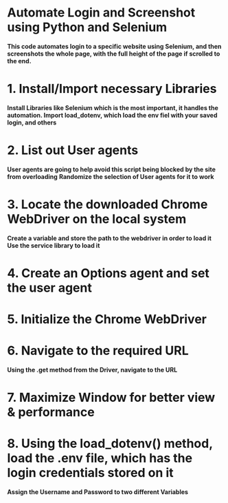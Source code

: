# Automate Login and Screenshot using Python and Selenium

**This code automates login to a specific website using Selenium, and then screenshots the whole page, with the full height of the page if scrolled to the end.**

# 1. Install/Import necessary Libraries
**Install Libraries like Selenium which is the most important, it handles the automation.
Import load_dotenv, which load the env fiel with your saved login, and others**

# 2. List out User agents
**User agents are going to help avoid this script being blocked by the site from overloading**
**Randomize the selection of User agents for it to work**

# 3. Locate the downloaded Chrome WebDriver on the local system
**Create a variable and store the path to the webdriver in order to load it**
**Use the service library to load it**

# 4. Create an Options agent and set the user agent

# 5. Initialize the Chrome WebDriver

# 6. Navigate to the required URL
**Using the .get method from the Driver, navigate to the URL**

# 7. Maximize Window for better view & performance

# 8. Using the load_dotenv() method, load the .env file, which has the login credentials stored on it
**Assign the Username and Password to two different Variables**

